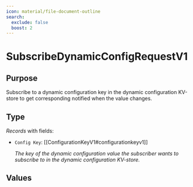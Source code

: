 ```yaml
---
icon: material/file-document-outline
search:
  exclude: false
  boost: 2
---
```


# SubscribeDynamicConfigRequestV1

## Purpose

<!-- --8<-- [start:purpose] -->
Subscribe to a dynamic configuration key in the dynamic configuration KV-store to get corresponding notified when the value changes.
<!-- --8<-- [end:purpose] -->

## Type

<!-- --8<-- [start:type] -->
<div class="type" markdown>

*Records* with fields:
- `Config Key`: [[ConfigurationKeyV1#configurationkeyv1]]

  *The key of the dynamic configuration value the subscriber wants to subscribe to in the dynamic configuration KV-store.*

</div>
<!-- --8<-- [end:type] -->

## Values

